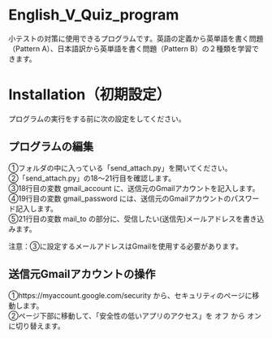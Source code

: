 # English_V_Quiz_program
小テストの対策に使用できるプログラムです。英語の定義から英単語を書く問題（Pattern A）、日本語訳から英単語を書く問題（Pattern B）の２種類を学習できます。

# Installation（初期設定）
プログラムの実行をする前に次の設定をしてください。

## **プログラムの編集**<br>
①フォルダの中に入っている「send_attach.py」を開いてください。<br>
②「send_attach.py」の18～21行目を確認します。<br>
③18行目の変数 gmail_account に、送信元のGmailアカウントを記入します。<br>
④19行目の変数 gmail_password には、送信元のGmailアカウントのパスワード記入します。<br>
⑤21行目の変数 mail_to の部分に、受信したい(送信先)メールアドレスを書き込みます。<br>

注意：③に設定するメールアドレスはGmailを使用する必要があります。<br>


## **送信元Gmailアカウントの操作**<br>
①https://myaccount.google.com/security から、セキュリティのページに移動します。<br>
②ページ下部に移動して、「安全性の低いアプリのアクセス」を オフ から オン に切り替えます。<br>
